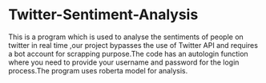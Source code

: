 # Twitter-Sentiment-Analysis
This is a program which is used to analyse the sentiments of people on twitter in real time ,our project bypasses the use of Twitter API and requires a bot account for scrapping purpose.The code has an autologin function where you need to provide your username and password for the login process.The program uses roberta model for analysis.
